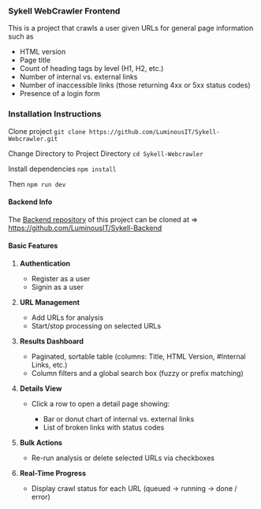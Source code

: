 ### Sykell WebCrawler Frontend

This is a project that crawls a user given URLs for general page information such as 
* HTML version
* Page title
* Count of heading tags by level (H1, H2, etc.)
* Number of internal vs. external links
* Number of inaccessible links (those returning 4xx or 5xx status codes)
* Presence of a login form

### Installation Instructions

Clone project
`git clone https://github.com/LuminousIT/Sykell-Webcrawler.git`

Change Directory to Project Directory
`cd Sykell-Webcrawler`

Install dependencies
`npm install`

Then `npm run dev`

#### Backend Info
The [Backend repository](https://github.com/LuminousIT/Sykell-Backend) of this project can be cloned at => https://github.com/LuminousIT/Sykell-Backend 

#### Basic Features
1. **Authentication**
     *  Register as a user
     *  Signin as a user
  
2. **URL Management**

    * Add URLs for analysis
    * Start/stop processing on selected URLs

3. **Results Dashboard**

    * Paginated, sortable table (columns: Title, HTML Version, #Internal Links, etc.)
    * Column filters and a global search box (fuzzy or prefix matching)

4. **Details View**

    * Click a row to open a detail page showing:

        * Bar or donut chart of internal vs. external links
        * List of broken links with status codes

5. **Bulk Actions**

    * Re-run analysis or delete selected URLs via checkboxes

6. **Real-Time Progress**

    * Display crawl status for each URL (queued → running → done / error)
